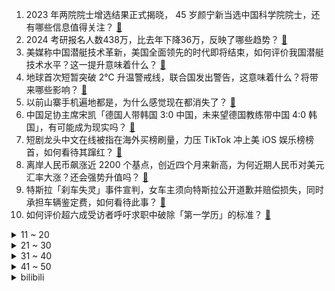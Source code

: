 1. 2023 年两院院士增选结果正式揭晓， 45 岁颜宁新当选中国科学院院士，还有哪些信息值得关注？ [:link:](https://www.zhihu.com/question/631332102)
2. 2024 考研报名人数438万，比去年下降36万，反映了哪些趋势？ [:link:](https://www.zhihu.com/question/631357154)
3. 美媒称中国潜艇技术革新，美国全面领先的时代即将结束，如何评价我国潜艇技术水平？这一提升意味着什么？ [:link:](https://www.zhihu.com/question/631334716)
4. 地球首次短暂突破 2℃ 升温警戒线，联合国发出警告，这意味着什么？将带来哪些影响？ [:link:](https://www.zhihu.com/question/631285465)
5. 以前山寨手机遍地都是，为什么感觉现在都消失了？ [:link:](https://www.zhihu.com/question/628446546)
6. 中国足协主席宋凯「德国人带韩国 3:0 中国，未来望德国教练带中国 4:0 韩国」，有可能成为现实吗？ [:link:](https://www.zhihu.com/question/631370552)
7. 短剧龙头中文在线被指在海外买榜刷量，力压 TikTok 冲上美 iOS 娱乐榜榜首，如何看待其蹿红？ [:link:](https://www.zhihu.com/question/630535561)
8. 离岸人民币飙涨近 2200 个基点，创近四个月来新高，为何近期人民币对美元汇率大涨？还会强势升值吗？ [:link:](https://www.zhihu.com/question/631304328)
9. 特斯拉「刹车失灵」事件宣判，女车主须向特斯拉公开道歉并赔偿损失，同时承担车辆鉴定费，如何看待此事？ [:link:](https://www.zhihu.com/question/631283095)
10. 如何评价超六成受访者呼吁求职中破除「第一学历」的标准？ [:link:](https://www.zhihu.com/question/631128150)
<details>
<summary>11 ~ 20</summary>

11. 深圳 11 月 23 日起调整二套住房最低首付款比例至 40% ，如何看待此举？将带来哪些影响？ [:link:](https://www.zhihu.com/question/631361339)
12. 如何评价2023年亚太杯数学建模竞赛？ [:link:](https://www.zhihu.com/question/631226830)
13. 你的手机是什么品牌，用了几年了？ [:link:](https://www.zhihu.com/question/626332419)
14. 如何看待天才少年曹原入职加州大学伯克利分校担任助理教授？ [:link:](https://www.zhihu.com/question/630703155)
15. 「茅台鸡尾酒」上市，周杰伦代言兼首席品鉴官，售价 539 元/瓶，如何看待这款产品？ [:link:](https://www.zhihu.com/question/631310370)
16. 如何看待 TheShy 选手在 S13 决赛后次日开播后的弹幕氛围？ [:link:](https://www.zhihu.com/question/631218100)
17. S11 夺冠的 EDG 会不会是 LPL 赛区最后一个全球总决赛冠军？ [:link:](https://www.zhihu.com/question/630903257)
18. 小时候流行的「屁股针」消失了吗？为何现在不流行了？ [:link:](https://www.zhihu.com/question/631262407)
19. 如何看待 Rookie 直播回应 Doinb「见到人就乱咬」？ [:link:](https://www.zhihu.com/question/630811645)
20. 一汽-大众 ID.7 正式预售，新车价格大曝光，有哪些值得关注的地方？ [:link:](https://www.zhihu.com/question/631369432)
</details>
<details>
<summary>21 ~ 30</summary>

21. 记者实探北京儿童医院，内科日均接诊超 7000 人，远超医院承载能力，还有哪些信息值得关注？ [:link:](https://www.zhihu.com/question/631285709)
22. 战胜新加坡后，泰国国家队官方：男足主帅波尔金下课，哪些信息值得关注？ [:link:](https://www.zhihu.com/question/631366335)
23. 有哪些科学的除醛方式让你「直呼内行」？ [:link:](https://www.zhihu.com/question/630291781)
24. 错过的人还会重逢吗？ [:link:](https://www.zhihu.com/question/457081593)
25. 为什么说一战最惨烈的战役是凡尔登战役而不是索姆河战役？ [:link:](https://www.zhihu.com/question/37166783)
26. 为什么 Leader 旋翼空调被称为真正「防直吹」的空调? [:link:](https://www.zhihu.com/question/626974749)
27. 如何评价明日方舟危机合约#1赛季【浊燃作战】？ [:link:](https://www.zhihu.com/question/631146356)
28. 深圳明起调整二套住房最低首付款比例至 40%，哪些信息值得关注？ [:link:](https://www.zhihu.com/question/631367910)
29. “不要让孩子输在起跑线”是真的吗？ [:link:](https://www.zhihu.com/question/629650584)
30. 茅台官宣周杰伦代言系列鸡尾酒，建议零售价 539 元/瓶，你会因为周董代言购买茅台鸡尾酒吗？ [:link:](https://www.zhihu.com/question/631266772)
</details>
<details>
<summary>31 ~ 40</summary>

31. 单机游戏打一遍通关就不玩了是不是很浪费？ [:link:](https://www.zhihu.com/question/630919535)
32. 《宁安如梦》中哪些角色的故事让你感受到「意难平」？ [:link:](https://www.zhihu.com/question/631327551)
33. 23-24 赛季 NBA步行者 157:152 老鹰，如何评价这场比赛？ [:link:](https://www.zhihu.com/question/631262366)
34. 如何评价 Gumayusi 在 S13 总决赛上的表现？ [:link:](https://www.zhihu.com/question/630838511)
35. 为什么说《甄嬛传》是悲剧？ [:link:](https://www.zhihu.com/question/630829722)
36. 销量下滑，车企通过裁员止损，但实际上裁员对解决销量问题又有多大帮助呢？ [:link:](https://www.zhihu.com/question/631149753)
37. 养宠人身上有哪些「别人一看就知道你养宠了」的痕迹？ [:link:](https://www.zhihu.com/question/629804310)
38. 如何看待《绝区零》新发布的比利角色展示 | 骑士登场? [:link:](https://www.zhihu.com/question/631286841)
39. 除了「可变分流」技术这种颠覆行业的硬科技，海尔空调还有哪些隐藏技能？ [:link:](https://www.zhihu.com/question/626653449)
40. 首批北交所主题基金 11 月 23 日解禁，两年平均收跌 22.08 % ，哪些信息值得关注？ [:link:](https://www.zhihu.com/question/631392998)
</details>
<details>
<summary>41 ~ 50</summary>

41. 航天员在太空中出舱后，不小心漂离了太空飞船，该如何回去？ [:link:](https://www.zhihu.com/question/526615427)
42. 韩国宣布中止《〈板门店宣言〉军事领域履行协议》的部分效力，此举会产生哪些影响？还有哪些信息值得关注？ [:link:](https://www.zhihu.com/question/631283625)
43. 币安与美国司法部达成协议，赵长鹏认罪辞去 CEO 职务，公司将支付超40亿美元罚款，哪些信息值得关注？ [:link:](https://www.zhihu.com/question/631261863)
44. 「广西老表」火了，有人凌晨一点排队全款拿下，这款「桂花牌」手表为何突然火了？如何看待此事？ [:link:](https://www.zhihu.com/question/631262050)
45. 英伟达三季度营收增两倍，预计四季度业绩将受出口管制影响，正开发不需要许可证的新产品，哪些信息值得关注？ [:link:](https://www.zhihu.com/question/631284097)
46. 马斯克爆料 OpenAI 前员工举报信，指出 Altman 和 Greg 七宗罪，哪些信息值得关注？ [:link:](https://www.zhihu.com/question/631282311)
47. 消费者称千元预算已经挑不到一件心仪的羽绒服，「有新锐国产品牌卖到 7000 元 」，如何看待此现象？ [:link:](https://www.zhihu.com/question/631270988)
48. 北交所成交额达 131 亿元，再创新纪录，合格投资者人数达 626 万，哪些信息值得关注？ [:link:](https://www.zhihu.com/question/631330031)
49. 从事什么职业/行业的职场人，容易进入「职场心霾」的状态？ [:link:](https://www.zhihu.com/question/630020762)
50. 电影《饥饿游戏：鸣鸟与蛇之歌》有哪些细思极恐的细节？ [:link:](https://www.zhihu.com/question/630402112)
</details><details>
<summary>bilibili</summary>

</details>
